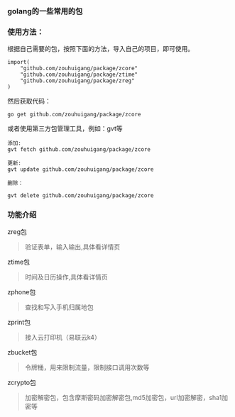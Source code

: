 ### golang的一些常用的包

### 使用方法：

根据自己需要的包，按照下面的方法，导入自己的项目，即可使用。

	import(
		"github.com/zouhuigang/package/zcore"
		"github.com/zouhuigang/package/ztime"
		"github.com/zouhuigang/package/zreg"
	)

然后获取代码：

	go get github.com/zouhuigang/package/zcore

或者使用第三方包管理工具，例如：gvt等

	添加:
	gvt fetch github.com/zouhuigang/package/zcore
	
	更新:
	gvt update github.com/zouhuigang/package/zcore

	删除：

	gvt delete github.com/zouhuigang/package/zcore

### 功能介绍

zreg包

>验证表单，输入输出,具体看详情页


ztime包

>时间及日历操作,具体看详情页


zphone包

>查找和写入手机归属地包


zprint包

>接入云打印机（易联云k4）


zbucket包

>令牌桶，用来限制流量，限制接口调用次数等


zcrypto包

>加密解密包，包含摩斯密码加密解密包,md5加密包，url加密解密，sha1加密等




	